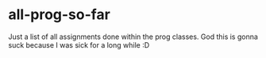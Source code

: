 # all-prog-so-far

Just a list of all assignments done within the prog classes. God this is gonna suck because I was sick for a long while :D

